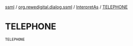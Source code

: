 [ssml](../../index.md) / [org.rewedigital.dialog.ssml](../index.md) / [InterpretAs](index.md) / [TELEPHONE](./-t-e-l-e-p-h-o-n-e.md)

# TELEPHONE

`TELEPHONE`